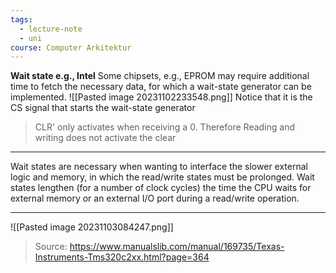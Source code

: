 ```yaml
---
tags:
  - lecture-note
  - uni
course: Computer Arkitektur
---
```

**Wait state e.g., Intel**
Some chipsets, e.g., EPROM may require additional time to fetch the necessary data, for which a wait-state generator can be implemented.
![[Pasted image 20231102233548.png]]
Notice that it is the CS signal that starts the wait-state generator

>CLR' only activates when receiving a 0. Therefore Reading and writing does not activate the clear

***
Wait states are necessary when wanting to interface the slower external logic and memory, in which the read/write states must be prolonged. Wait states lengthen (for a number of clock cycles) the time the CPU waits for external memory or an external I/O port during a read/write operation.

***
![[Pasted image 20231103084247.png]]
>Source: https://www.manualslib.com/manual/169735/Texas-Instruments-Tms320c2xx.html?page=364

